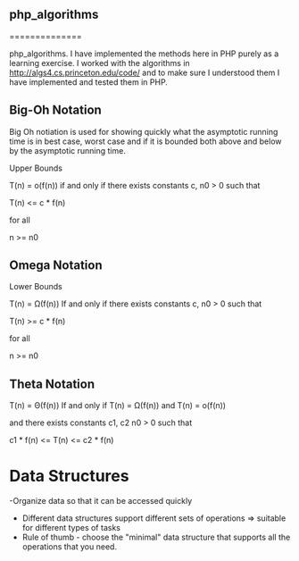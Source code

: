 ## php_algorithms
==============

php_algorithms. I have implemented the methods here in PHP purely as a learning exercise.
I worked with the algorithms in http://algs4.cs.princeton.edu/code/ and to make sure I understood
them I have implemented and tested them in PHP.



## Big-Oh Notation

Big Oh notiation is used for showing quickly what the asymptotic running time is in best case, worst case and if it is bounded both above and below by the asymptotic running time.

Upper Bounds

T(n) = o(f(n)) if and only if there exists constants c, n0 > 0 such that

T(n) <= c * f(n)

for all

n >= n0


## Omega Notation

Lower Bounds

T(n) = Ω(f(n)) If and only if there exists constants c, n0 > 0 such that

T(n) >= c * f(n)

for all

n >= n0


## Theta Notation

T(n) = Θ(f(n)) If and only if T(n) = Ω(f(n)) and T(n) = o(f(n))

and there exists constants c1, c2 n0 > 0 such that

 c1 * f(n) <= T(n) <= c2 * f(n)



# Data Structures

-Organize data so that it can be accessed quickly
- Different data structures support different sets of operations => suitable for different types of tasks
- Rule of thumb - choose the "minimal" data structure that supports all the operations that you need.


